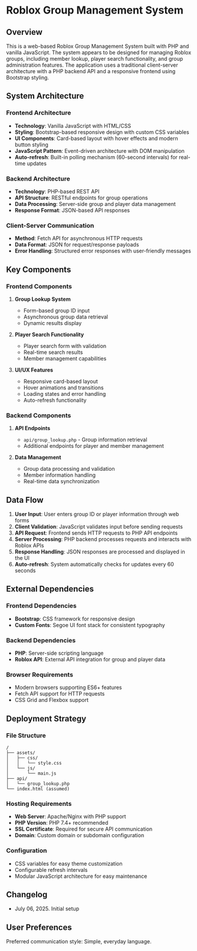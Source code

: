 # Roblox Group Management System

## Overview

This is a web-based Roblox Group Management System built with PHP and vanilla JavaScript. The system appears to be designed for managing Roblox groups, including member lookup, player search functionality, and group administration features. The application uses a traditional client-server architecture with a PHP backend API and a responsive frontend using Bootstrap styling.

## System Architecture

### Frontend Architecture
- **Technology**: Vanilla JavaScript with HTML/CSS
- **Styling**: Bootstrap-based responsive design with custom CSS variables
- **UI Components**: Card-based layout with hover effects and modern button styling
- **JavaScript Pattern**: Event-driven architecture with DOM manipulation
- **Auto-refresh**: Built-in polling mechanism (60-second intervals) for real-time updates

### Backend Architecture
- **Technology**: PHP-based REST API
- **API Structure**: RESTful endpoints for group operations
- **Data Processing**: Server-side group and player data management
- **Response Format**: JSON-based API responses

### Client-Server Communication
- **Method**: Fetch API for asynchronous HTTP requests
- **Data Format**: JSON for request/response payloads
- **Error Handling**: Structured error responses with user-friendly messages

## Key Components

### Frontend Components
1. **Group Lookup System**
   - Form-based group ID input
   - Asynchronous group data retrieval
   - Dynamic results display

2. **Player Search Functionality**
   - Player search form with validation
   - Real-time search results
   - Member management capabilities

3. **UI/UX Features**
   - Responsive card-based layout
   - Hover animations and transitions
   - Loading states and error handling
   - Auto-refresh functionality

### Backend Components
1. **API Endpoints**
   - `api/group_lookup.php` - Group information retrieval
   - Additional endpoints for player and member management

2. **Data Management**
   - Group data processing and validation
   - Member information handling
   - Real-time data synchronization

## Data Flow

1. **User Input**: User enters group ID or player information through web forms
2. **Client Validation**: JavaScript validates input before sending requests
3. **API Request**: Frontend sends HTTP requests to PHP API endpoints
4. **Server Processing**: PHP backend processes requests and interacts with Roblox APIs
5. **Response Handling**: JSON responses are processed and displayed in the UI
6. **Auto-refresh**: System automatically checks for updates every 60 seconds

## External Dependencies

### Frontend Dependencies
- **Bootstrap**: CSS framework for responsive design
- **Custom Fonts**: Segoe UI font stack for consistent typography

### Backend Dependencies
- **PHP**: Server-side scripting language
- **Roblox API**: External API integration for group and player data

### Browser Requirements
- Modern browsers supporting ES6+ features
- Fetch API support for HTTP requests
- CSS Grid and Flexbox support

## Deployment Strategy

### File Structure
```
/
├── assets/
│   ├── css/
│   │   └── style.css
│   └── js/
│       └── main.js
├── api/
│   └── group_lookup.php
└── index.html (assumed)
```

### Hosting Requirements
- **Web Server**: Apache/Nginx with PHP support
- **PHP Version**: PHP 7.4+ recommended
- **SSL Certificate**: Required for secure API communication
- **Domain**: Custom domain or subdomain configuration

### Configuration
- CSS variables for easy theme customization
- Configurable refresh intervals
- Modular JavaScript architecture for easy maintenance

## Changelog

- July 06, 2025. Initial setup

## User Preferences

Preferred communication style: Simple, everyday language.